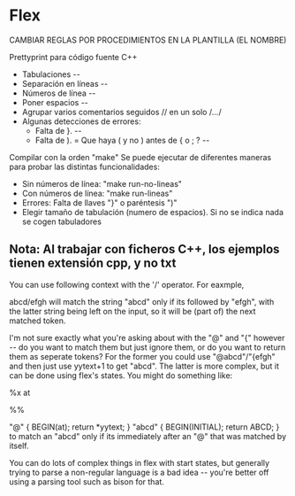# Flex
CAMBIAR REGLAS POR PROCEDIMIENTOS EN LA PLANTILLA (EL NOMBRE)

Prettyprint para código fuente C++
- Tabulaciones --
- Separación en líneas --
- Números de línea --
- Poner espacios --
- Agrupar varios comentarios seguidos // en un solo /*...*/
- Algunas detecciones de errores:
  - Falta de }. --
  - Falta de ). = Que haya ( y no ) antes de { o ; ? --

Compilar con la orden "make"
Se puede ejecutar de diferentes maneras para probar las distintas funcionalidades:
- Sin números de línea: "make run-no-lineas"
- Con números de línea: "make run-lineas"
- Errores: Falta de llaves "}" o paréntesis ")"
- Elegir tamaño de tabulación (numero de espacios). Si no se indica nada se cogen tabuladores


Nota: Al trabajar con ficheros C++, los ejemplos tienen extensión cpp, y no txt
-----------------------------------------------------------------------------------------------------------------------------------------------------

You can use following context with the '/' operator. For eaxmple,

abcd/efgh
will match the string "abcd" only if its followed by "efgh", with the latter string being left on the input, so it will be (part of) the next matched token.

I'm not sure exactly what you're asking about with the "@" and "{" however -- do you want to match them but just ignore them, or do you want to return them as seperate tokens? For the former you could use "@abcd"/"{efgh" and then just use yytext+1 to get "abcd". The latter is more complex, but it can be done using flex's states. You might do something like:

%x at

%%

"@"        { BEGIN(at); return *yytext; }
<at>"abcd" { BEGIN(INITIAL); return ABCD; }
to match an "abcd" only if its immediately after an "@" that was matched by itself.

You can do lots of complex things in flex with start states, but generally trying to parse a non-regular language is a bad idea -- you're better off using a parsing tool such as bison for that.
